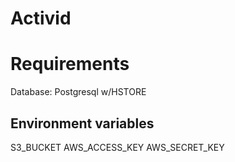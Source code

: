 Activid
=======

Requirements
============

Database: Postgresql w/HSTORE

Environment variables
---------------------
S3_BUCKET
AWS_ACCESS_KEY
AWS_SECRET_KEY